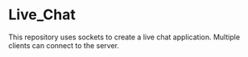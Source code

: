 # Live_Chat
This repository uses sockets to create a live chat application. Multiple clients can connect to the server.
